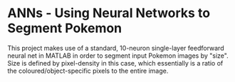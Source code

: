 # ANNs - Using Neural Networks to Segment Pokemon

This project makes use of a standard, 10-neuron single-layer feedforward neural net in MATLAB in order to segment input Pokemon images by "size". Size is defined by pixel-density in this case, which essentially is a ratio of the coloured/object-specific pixels to the entire image.